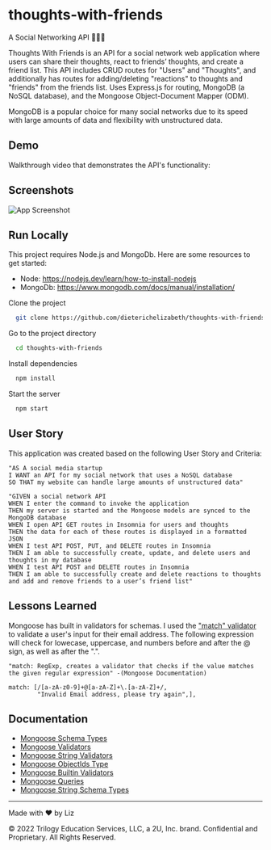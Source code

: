 # thoughts-with-friends

A Social Networking API 🐻🦊🐼

Thoughts With Friends is an API for a social network web application where users can share their thoughts, react to friends’ thoughts, and create a friend list. This API includes CRUD routes for "Users" and "Thoughts", and additionally has routes for adding/deleting "reactions" to thoughts and "friends" from the friends list. Uses Express.js for routing, MongoDB (a NoSQL database), and the Mongoose Object-Document Mapper (ODM).

MongoDB is a popular choice for many social networks due to its speed with large amounts of data and flexibility with unstructured data.

## Demo

Walkthrough video that demonstrates the API's functionality:

## Screenshots

![App Screenshot](https://via.placeholder.com/468x300?text=App+Screenshot+Here)

## Run Locally

This project requires Node.js and MongoDb. Here are some resources to get started:

- Node: https://nodejs.dev/learn/how-to-install-nodejs
- MongoDb: https://www.mongodb.com/docs/manual/installation/

Clone the project

```bash
  git clone https://github.com/dieterichelizabeth/thoughts-with-friends.git
```

Go to the project directory

```bash
  cd thoughts-with-friends
```

Install dependencies

```bash
  npm install
```

Start the server

```bash
  npm start
```

## User Story

This application was created based on the following User Story and Criteria:

```
"AS A social media startup
I WANT an API for my social network that uses a NoSQL database
SO THAT my website can handle large amounts of unstructured data"
```

```
"GIVEN a social network API
WHEN I enter the command to invoke the application
THEN my server is started and the Mongoose models are synced to the MongoDB database
WHEN I open API GET routes in Insomnia for users and thoughts
THEN the data for each of these routes is displayed in a formatted JSON
WHEN I test API POST, PUT, and DELETE routes in Insomnia
THEN I am able to successfully create, update, and delete users and thoughts in my database
WHEN I test API POST and DELETE routes in Insomnia
THEN I am able to successfully create and delete reactions to thoughts and add and remove friends to a user’s friend list"
```

## Lessons Learned

Mongoose has built in validators for schemas. I used the ["match" validator](https://mongoosejs.com/docs/schematypes.html#string-validators) to validate a user's input for their email address. The following expression will check for lowecase, uppercase, and numbers before and after the @ sign, as well as after the ".".

```
"match: RegExp, creates a validator that checks if the value matches the given regular expression" -(Mongoose Documentation)

match: [/[a-zA-z0-9]+@[a-zA-Z]+\.[a-zA-Z]+/,
        "Invalid Email address, please try again",],
```

## Documentation

- [Mongoose Schema Types](https://mongoosejs.com/docs/schematypes.html)
- [Mongoose Validators](https://mongoosejs.com/docs/validation.html)
- [Mongoose String Validators](https://mongoosejs.com/docs/schematypes.html#string-validators)
- [Mongoose ObjectIds Type](https://mongoosejs.com/docs/schematypes.html#objectids)
- [Mongoose Builtin Validators](https://mongoosejs.com/docs/validation.html#built-in-validators)
- [Mongoose Queries](https://mongoosejs.com/docs/queries.html)
- [Mongoose String Schema Types](https://mongoosejs.com/docs/schematypes.html#strings)

---

Made with ❤️ by Liz

© 2022 Trilogy Education Services, LLC, a 2U, Inc. brand. Confidential and Proprietary. All Rights Reserved.
